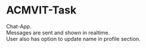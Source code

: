 # ACMVIT-Task
Chat-App.</br>
Messages are sent and shown in realtime.</br>
User also has option to update name in profile section.
